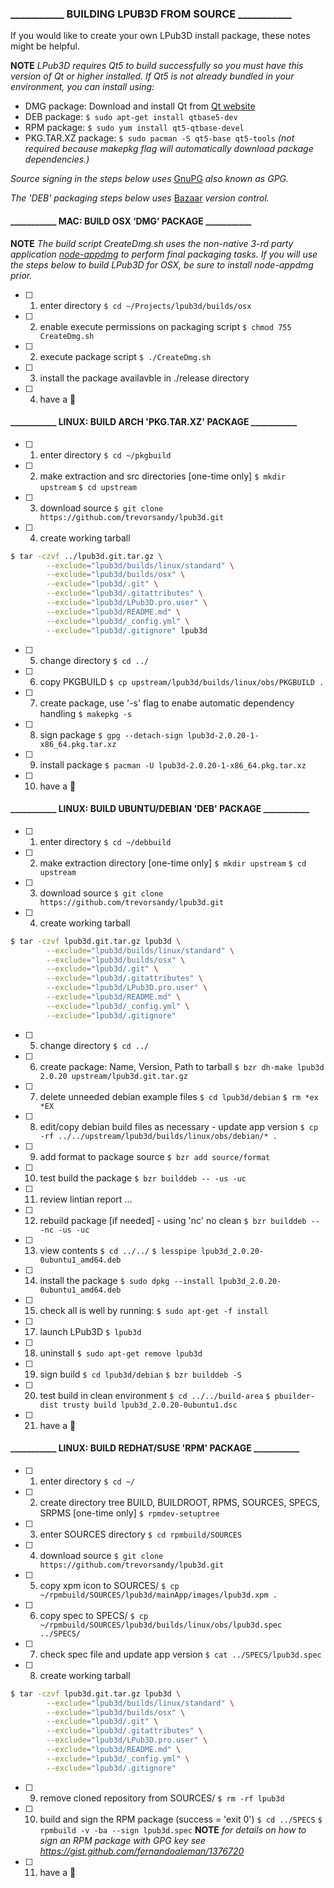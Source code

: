 ### ___________ BUILDING LPUB3D FROM SOURCE ___________

If you would like to create your own LPub3D install package, these notes might be helpful.

**NOTE** *LPub3D requires Qt5 to build successfully so you must have this version of Qt or higher installed. If Qt5 is not already bundled in your environment, you can install using:*
- DMG package: 		Download and install Qt from [Qt website][qtwebsite]
- DEB package: 		`$ sudo apt-get install qtbase5-dev`
- RPM package: 		`$ sudo yum install qt5-qtbase-devel`
- PKG.TAR.XZ package: 	`$ sudo pacman -S qt5-base qt5-tools` *(not required because makepkg flag will automatically download package dependencies.)*

*Source signing in the steps below uses* [GnuPG][gnupg] *also known as GPG.*

*The 'DEB' packaging steps below uses* [Bazaar][bazzar] *version control.*

#### ___________ MAC: BUILD OSX ‘DMG’ PACKAGE ___________

**NOTE** *The build script CreateDmg.sh uses the non-native 3-rd party application [node-appdmg][appdmg] to perform final packaging tasks. If you will use the steps below to build LPub3D for OSX, be sure to install node-appdmg prior.*

- [ ] 1. enter directory
`$ cd ~/Projects/lpub3d/builds/osx`
- [ ] 2. enable execute permissions on packaging script
`$ chmod 755 CreateDmg.sh`
- [ ] 2. execute package script
`$ ./CreateDmg.sh`
- [ ] 3. install the package availavble in ./release directory
- [ ] 4. have a :beer:


#### ___________ LINUX: BUILD ARCH 'PKG.TAR.XZ' PACKAGE ___________

- [ ] 1. enter directory
`$ cd ~/pkgbuild`
- [ ] 2. make extraction and src directories [one-time only]
`$ mkdir upstream`
`$ cd upstream`
- [ ] 3. download source
`$ git clone https://github.com/trevorsandy/lpub3d.git`
- [ ] 4. create working tarball
```sh
$ tar -czvf ../lpub3d.git.tar.gz \
        --exclude="lpub3d/builds/linux/standard" \
        --exclude="lpub3d/builds/osx" \
        --exclude="lpub3d/.git" \
        --exclude="lpub3d/.gitattributes" \
        --exclude="lpub3d/LPub3D.pro.user" \
        --exclude="lpub3d/README.md" \
        --exclude="lpub3d/_config.yml" \
        --exclude="lpub3d/.gitignore" lpub3d
```
- [ ] 5. change directory
`$ cd ../`
- [ ] 6. copy PKGBUILD
`$ cp upstream/lpub3d/builds/linux/obs/PKGBUILD .`
- [ ] 7. create package, use '-s' flag to enabe automatic dependency handling
`$ makepkg -s`
- [ ] 8. sign package
`$ gpg --detach-sign lpub3d-2.0.20-1-x86_64.pkg.tar.xz`
- [ ] 9. install package
`$ pacman -U lpub3d-2.0.20-1-x86_64.pkg.tar.xz`
- [ ] 10. have a :beer:


#### ___________ LINUX: BUILD UBUNTU/DEBIAN 'DEB' PACKAGE ___________

- [ ] 1. enter directory
`$ cd ~/debbuild`
- [ ] 2. make extraction directory [one-time only]
`$ mkdir upstream`
`$ cd upstream`
- [ ] 3. download source
`$ git clone https://github.com/trevorsandy/lpub3d.git`
- [ ] 4. create working tarball
```sh
$ tar -czvf lpub3d.git.tar.gz lpub3d \
        --exclude="lpub3d/builds/linux/standard" \
        --exclude="lpub3d/builds/osx" \
        --exclude="lpub3d/.git" \
        --exclude="lpub3d/.gitattributes" \
        --exclude="lpub3d/LPub3D.pro.user" \
        --exclude="lpub3d/README.md" \
        --exclude="lpub3d/_config.yml" \
        --exclude="lpub3d/.gitignore"
```
- [ ] 5. change directory
`$ cd ../`
- [ ] 6. create package: Name, Version, Path to tarball
`$ bzr dh-make lpub3d 2.0.20 upstream/lpub3d.git.tar.gz`
- [ ] 7. delete unneeded debian example files
`$ cd lpub3d/debian`
`$ rm *ex *EX`
- [ ] 8. edit/copy debian build files as necessary - update app version
`$ cp -rf ../../upstream/lpub3d/builds/linux/obs/debian/* .`
- [ ] 9. add format to package source
`$ bzr add source/format`
- [ ] 10. test build the package
`$ bzr builddeb -- -us -uc`
- [ ] 11. review lintian report
  ...
- [ ] 12. rebuild package [if needed] - using 'nc' no clean
`$ bzr builddeb -- -nc -us -uc`
- [ ] 13. view contents
`$ cd ../../`
`$ lesspipe lpub3d_2.0.20-0ubuntu1_amd64.deb`
- [ ] 14. install the package
`$ sudo dpkg --install lpub3d_2.0.20-0ubuntu1_amd64.deb`
- [ ] 15. check all is well by running:
`$ sudo apt-get -f install`
- [ ] 17. launch LPub3D
`$ lpub3d`
- [ ] 18. uninstall
`$ sudo apt-get remove lpub3d`
- [ ] 19. sign build
`$ cd lpub3d/debian`
`$ bzr builddeb -S`
- [ ] 20. test build in clean environment
`$ cd ../../build-area`
`$ pbuilder-dist trusty build lpub3d_2.0.20-0ubuntu1.dsc`
- [ ] 21. have a :beer:


#### ___________ LINUX: BUILD REDHAT/SUSE 'RPM' PACKAGE ___________

- [ ] 1. enter directory
`$ cd ~/`
- [ ] 2. create directory tree BUILD, BUILDROOT, RPMS, SOURCES, SPECS, SRPMS [one-time only]
`$ rpmdev-setuptree`
- [ ] 3. enter SOURCES directory
`$ cd rpmbuild/SOURCES`
- [ ] 4. download source
`$ git clone https://github.com/trevorsandy/lpub3d.git`
- [ ] 5. copy xpm icon to SOURCES/
`$ cp ~/rpmbuild/SOURCES/lpub3d/mainApp/images/lpub3d.xpm .`
- [ ] 6. copy spec to SPECS/
`$ cp ~/rpmbuild/SOURCES/lpub3d/builds/linux/obs/lpub3d.spec ../SPECS/`
- [ ] 7. check spec file and update app version
`$ cat ../SPECS/lpub3d.spec`
- [ ] 8. create working tarball
```sh
$ tar -czvf lpub3d.git.tar.gz lpub3d \
        --exclude="lpub3d/builds/linux/standard" \
        --exclude="lpub3d/builds/osx" \
        --exclude="lpub3d/.git" \
        --exclude="lpub3d/.gitattributes" \
        --exclude="lpub3d/LPub3D.pro.user" \
        --exclude="lpub3d/README.md" \
        --exclude="lpub3d/_config.yml" \
        --exclude="lpub3d/.gitignore"
```
- [ ] 9. remove cloned repository from SOURCES/
`$ rm -rf lpub3d`
- [ ] 10. build and sign the RPM package (success = 'exit 0')
`$ cd ../SPECS`
`$ rpmbuild -v -ba --sign lpub3d.spec`
**NOTE** *for details on how to sign an RPM package with GPG key
 see https://gist.github.com/fernandoaleman/1376720*
- [ ] 11. have a :beer:

[appdmg]: 	https://github.com/LinusU/node-appdmg
[gnupg]: 	https://www.gnupg.org
[bazzar]: 	bazaar.canonical.com/en/
[qtwebsite]:    https://www.qt.io/download/
